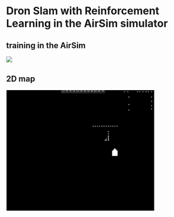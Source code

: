 # Dron Slam with Reinforcement Learning in the AirSim simulator

## training in the AirSim
<img src="./gif/training.gif" style="width:400px; object-fit:cover">

## 2D map
<img src="./gif/2d_map.gif" style="width:400px; object-fit:cover">
